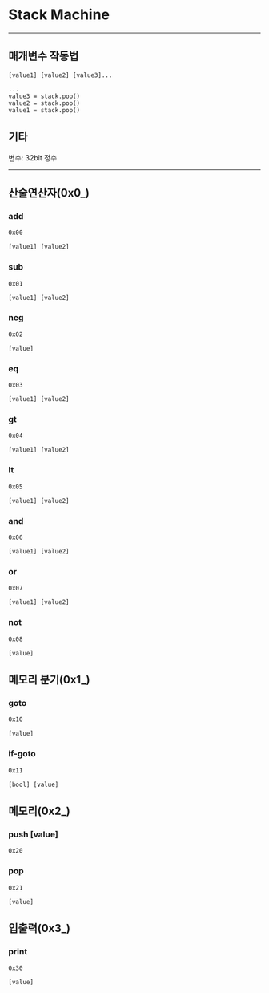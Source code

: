 # Stack Machine

---

## 매개변수 작동법

    [value1] [value2] [value3]...

    ...
    value3 = stack.pop()
    value2 = stack.pop()
    value1 = stack.pop()

## 기타

변수: 32bit 정수

---

## 산술연산자(0x0\_)

### add

    0x00

    [value1] [value2]

### sub

    0x01

    [value1] [value2]

### neg

    0x02

    [value]

### eq

    0x03

    [value1] [value2]

### gt

    0x04

    [value1] [value2]

### lt

    0x05

    [value1] [value2]

### and

    0x06

    [value1] [value2]

### or

    0x07

    [value1] [value2]

### not

    0x08

    [value]

## 메모리 분기(0x1\_)

### goto

    0x10

    [value]

### if-goto

    0x11

    [bool] [value]

## 메모리(0x2\_)

### push [value]

    0x20

### pop

    0x21

    [value]

## 입출력(0x3\_)

### print

    0x30

    [value]
